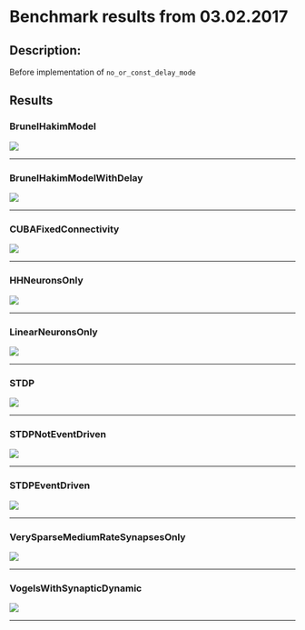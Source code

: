 
# Benchmark results from 03.02.2017
## Description:
Before implementation of `no_or_const_delay_mode`


## Results

### BrunelHakimModel

![](plots/speed_test_BrunelHakimModel.png)

***

### BrunelHakimModelWithDelay

![](plots/speed_test_BrunelHakimModelWithDelay.png)

***

### CUBAFixedConnectivity

![](plots/speed_test_CUBAFixedConnectivity.png)

***

### HHNeuronsOnly

![](plots/speed_test_HHNeuronsOnly.png)

***

### LinearNeuronsOnly

![](plots/speed_test_LinearNeuronsOnly.png)

***

### STDP

![](plots/speed_test_STDP.png)

***

### STDPNotEventDriven

![](plots/speed_test_STDPNotEventDriven.png)

***

### STDPEventDriven

![](plots/speed_test_STDPEventDriven.png)

***

### VerySparseMediumRateSynapsesOnly

![](plots/speed_test_VerySparseMediumRateSynapsesOnly.png)

***

### VogelsWithSynapticDynamic

![](plots/speed_test_VogelsWithSynapticDynamic.png)

***
